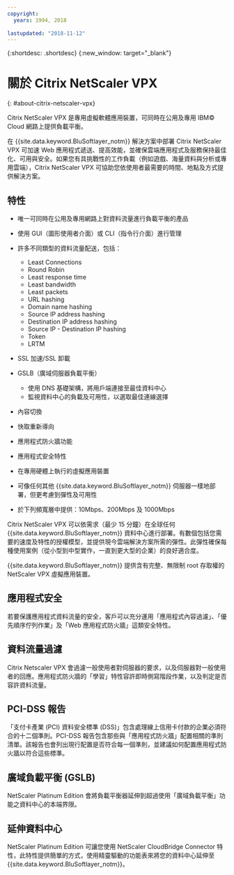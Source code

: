 ```yaml
---
copyright:
  years: 1994, 2018
  
lastupdated: "2018-11-12"
---
```


{:shortdesc: .shortdesc}
{:new_window: target="_blank"}

# 關於 Citrix NetScaler VPX
{: #about-citrix-netscaler-vpx}

Citrix NetScaler VPX 是專用虛擬軟體應用裝置，可同時在公用及專用 IBM© Cloud 網路上提供負載平衡。 

在 {{site.data.keyword.BluSoftlayer_notm}} 解決方案中部署 Citrix NetScaler VPX 可加速 Web 應用程式遞送、提高效能，並確保雲端應用程式及服務保持最佳化、可用與安全。如果您有具挑戰性的工作負載（例如遊戲、海量資料與分析或專用雲端），Citrix NetScaler VPX 可協助您依使用者最需要的時間、地點及方式提供解決方案。

## 特性

* 唯一可同時在公用及專用網路上對資料流量進行負載平衡的產品
* 使用 GUI（圖形使用者介面）或 CLI（指令行介面）進行管理
* 許多不同類型的資料流量配送，包括：
  * Least Connections
  * Round Robin
  * Least response time
  * Least bandwidth
  * Least packets
  * URL hashing
  * Domain name hashing
  * Source IP address hashing
  * Destination IP address hashing
  * Source IP - Destination IP hashing
  * Token
  * LRTM

* SSL 加速/SSL 卸載
* GSLB（廣域伺服器負載平衡）
  * 使用 DNS 基礎架構，將用戶端連接至最佳資料中心
  * 監視資料中心的負載及可用性，以選取最佳連線選擇
* 內容切換
* 快取重新導向
* 應用程式防火牆功能
* 應用程式安全特性
* 在專用硬體上執行的虛擬應用裝置
* 可像任何其他 {{site.data.keyword.BluSoftlayer_notm}} 伺服器一樣地部署，但更考慮到彈性及可用性
* 於下列頻寬層中提供：10Mbps、200Mbps 及 1000Mbps

Citrix NetScaler VPX 可以依需求（最少 15 分鐘）在全球任何 {{site.data.keyword.BluSoftlayer_notm}} 資料中心進行部署。有數個包括您需要的速度及特性的授權模型，並提供現今雲端解決方案所需的彈性。此彈性確保每種使用案例（從小型到中型實作，一直到更大型的企業）的良好適合度。

{{site.data.keyword.BluSoftlayer_notm}} 提供含有完整、無限制 root 存取權的 NetScaler VPX 虛擬應用裝置。   

## 應用程式安全

若要保護應用程式資料流量的安全，客戶可以充分運用「應用程式內容過濾」、「優先順序佇列作業」及「Web 應用程式防火牆」這類安全特性。

## 資料流量過濾

Citrix Netscaler VPX 會過濾一般使用者對伺服器的要求，以及伺服器對一般使用者的回應。應用程式防火牆的「學習」特性容許即時側寫階段作業，以及判定是否容許資料流量。

## PCI-DSS 報告

「支付卡產業 (PCI) 資料安全標準 (DSS)」包含處理線上信用卡付款的企業必須符合的十二個準則。PCI-DSS 報告包含那些與「應用程式防火牆」配置相關的準則清單。該報告也會列出現行配置是否符合每一個準則，並建議如何配置應用程式防火牆以符合這些標準。

## 廣域負載平衡 (GSLB)

NetScaler Platinum Edition 會將負載平衡器延伸到超過使用「廣域負載平衡」功能之資料中心的本端界限。 

## 延伸資料中心

NetScaler Platinum Edition 可讓您使用 NetScaler CloudBridge Connector 特性，此特性提供簡單的方式，使用精靈驅動的功能表來將您的資料中心延伸至 {{site.data.keyword.BluSoftlayer_notm}}。 

